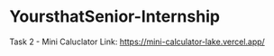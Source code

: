 # YoursthatSenior-Internship

Task 2 - Mini Caluclator
Link: https://mini-calculator-lake.vercel.app/
